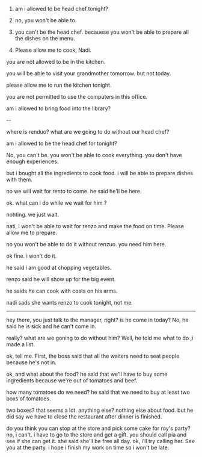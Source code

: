 1. am i allowed to be head chef tonight?

2. no, you won't be able to.

3. you can't be the head chef. becauese you won't be able to prepare all the dishes on the menu.

4. Please allow me to cook, Nadi.

you are not allowed to be in the kitchen.

you will be able to visit your grandmother tomorrow. but not today.

please allow me to run the kitchen tonight.

you are not permitted to use the computers in this office.

am i allowed to bring food into the library?

--

where is renduo? what are we going to do without our head chef?

am i allowed to be the head chef for tonight?

No, you can't be. you won't be able to cook everything. you don't have enough experiences.

but i bought all the ingredients to cook food. i will be able to prepare dishes with them.

no we will wait for rento to come. he said he'll be here.

ok. what can i do while we wait for him ?

nohting. we just wait.

nati, i won't be able to wait for renzo and make the food on time. Please allow me to prepare.

no you won't be able to do it without  renzuo. you need him here.

ok fine. i won't do it.


he said i am good at chopping vegetables.

renzo said he will show up for the  big event.

he saids he can cook with costs on his arms.

nadi sads she wants renzo to cook tonight, not me.

----
hey there, you  just talk to the manager, right? is he come in today?
No, he said he is sick and he can't come in.

really? what are we goning to do without him?
Well, he told me what to do ,i made a list.

ok, tell me.
First, the boss said that all the waiters need to seat people because he's not in.

ok, and what about the food?
he said that we'll have to buy some ingredients because we're out of tomatoes and beef.

how many tomatoes do we need?
he said that we need to buy at least two boxs of tomatoes.

two boxes? that seems a lot. anything else?
nothing else about food. but he did say we have to close the restaurant after dinner is finished.


do you think you can stop at the store and pick some cake for roy's party? 
no, i can't. i have to go to the store and get a gift. you should call pia and see if she can get it. she said she'll be free all day.
ok, i'll try calling her. See you at the party. i hope i finish my work on time so i won't be late.